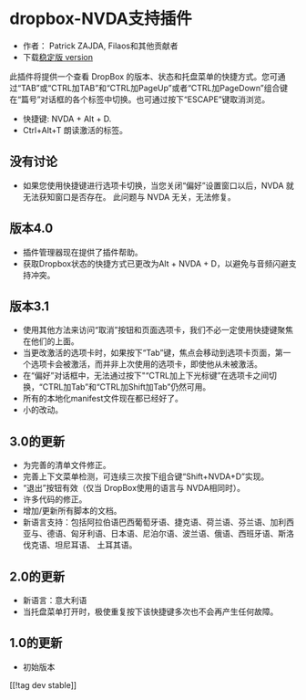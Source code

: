 # dropbox-NVDA支持插件 #

* 作者： Patrick ZAJDA, Filaos和其他贡献者
* 下载[稳定版 version][1]

此插件将提供一个查看 DropBox
的版本、状态和托盘菜单的快捷方式。您可通过“TAB”或“CTRL加TAB”和“CTRL加PageUp”或者“CTRL加PageDown”组合键在“篇号”对话框的各个标签中切换。也可通过按下“ESCAPE”键取消浏览。

* 快捷键: NVDA + Alt + D.
* Ctrl+Alt+T 朗读激活的标签。

## 没有讨论 ##

* 如果您使用快捷键进行选项卡切换，当您关闭“偏好”设置窗口以后，NVDA 就无法获知窗口是否存在。
此问题与 NVDA 无关，无法修复。


## 版本4.0 ##

* 插件管理器现在提供了插件帮助。
* 获取Dropbox状态的快捷方式已更改为Alt + NVDA + D，以避免与音频闪避支持冲突。

## 版本3.1 ##

* 使用其他方法来访问“取消”按钮和页面选项卡，我们不必一定使用快捷键聚焦在他们的上面。
* 当更改激活的选项卡时，如果按下“Tab”键，焦点会移动到选项卡页面，第一个选项卡会被激活，而并非上次使用的选项卡，即使他从未被激活。
* 在“偏好”对话框中，无法通过按下"“CTRL加上下光标键”在选项卡之间切换，“CTRL加Tab”和“CTRL加Shift加Tab”仍然可用。
* 所有的本地化manifest文件现在都已经好了。
* 小的改动。

## 3.0的更新 ##

* 为完善的清单文件修正。
* 完善上下文菜单检测，可连续三次按下组合键“Shift+NVDA+D”实现。
* “退出”按钮有效（仅当 DropBox使用的语言与 NVDA相同时）。
* 许多代码的修正。
* 增加/更新所有脚本的文档。
* 新语言支持：包括阿拉伯语巴西葡萄牙语、捷克语、荷兰语、芬兰语、加利西亚与、德语、匈牙利语、日本语、尼泊尔语、波兰语、俄语、西班牙语、斯洛伐克语、坦尼耳语、
  土耳其语。

## 2.0的更新 ##

* 新语言：意大利语
* 当托盘菜单打开时，极使重复按下该快捷键多次也不会再产生任何故障。

## 1.0的更新 ##

* 初始版本

[[!tag dev stable]]

[1]: https://addons.nvda-project.org/files/get.php?file=dx
